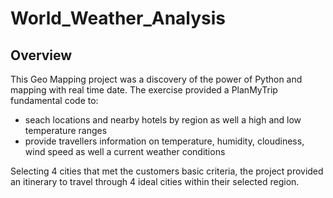 # World_Weather_Analysis

## Overview
This Geo Mapping project was a discovery of the power of Python and mapping with real time date.  The exercise provided a PlanMyTrip fundamental code to:
   * seach locations and nearby hotels by region as well a high and low temperature ranges
   * provide travellers information on temperature, humidity, cloudiness, wind speed as well a current weather conditions

Selecting 4 cities that met the customers basic criteria, the project provided an itinerary to travel through 4 ideal cities within their selected region.
